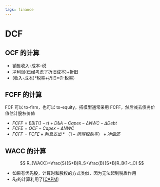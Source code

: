 ```yaml
---
tags: finance
---
```


# DCF

## OCF 的计算

- 销售收入-成本-税
- 净利润(已经考虑了折旧成本)+折旧
- (收入-成本)\*税率+折旧\*(1-税率)

## FCFF 的计算

FCF 可以 to-firm，也可以 to-equity。搭模型通常采用 FCFF，然后减去债务价值估计股权价值

- $FCFF=EBIT(1-t)+D\&A- Capex - \Delta NWC - \Delta Debt$
- $FCFE=OCF - Capex - \Delta NWC$
- $FCFF=FCFE+利息支出*（1-所得税税率）+净偿还$

## WACC 的计算

$$
R_{WACC}=\frac{S}{S+B}R_S+\frac{B}{S+B}R_B(1-t_C)
$$

- 如果有优先股，计算时和股权的方式类似，因为无法起到税盾作用
- $R_S$的计算利用了[[CAPM]]

[//begin]: # "Autogenerated link references for markdown compatibility"
[capm]: CAPM.md "CAPM"
[//end]: # "Autogenerated link references"
